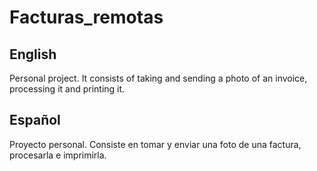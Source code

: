 # Facturas_remotas
## English
Personal project. It consists of taking and sending a photo of an invoice, processing it and printing it.
## Español
Proyecto personal. Consiste en tomar y enviar una foto de una factura, procesarla e imprimirla.
